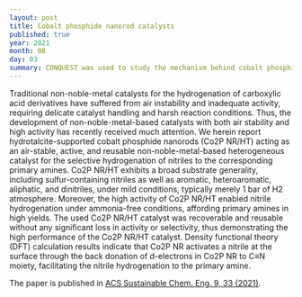 ```yaml
---
layout: post
title: Cobalt phosphide nanorod catalysts
published: true
year: 2021
month: 08
day: 03
summary: CONQUEST was used to study the mechanism behind cobalt phosphide nanorod catalysis of carboxylic acid derivatives
---
```

Traditional non-noble-metal catalysts for the hydrogenation of
carboxylic acid derivatives have suffered from air instability and
inadequate activity, requiring delicate catalyst handling and harsh
reaction conditions. Thus, the development of non-noble-metal-based
catalysts with both air stability and high activity has recently
received much attention. We herein report hydrotalcite-supported
cobalt phosphide nanorods (Co2P NR/HT) acting as an air-stable,
active, and reusable non-noble-metal-based heterogeneous catalyst for
the selective hydrogenation of nitriles to the corresponding primary
amines. Co2P NR/HT exhibits a broad substrate generality, including
sulfur-containing nitriles as well as aromatic, heteroaromatic,
aliphatic, and dinitriles, under mild conditions, typically merely 1
bar of H2 atmosphere. Moreover, the high activity of Co2P NR/HT
enabled nitrile hydrogenation under ammonia-free conditions, affording
primary amines in high yields. The used Co2P NR/HT catalyst was
recoverable and reusable without any significant loss in activity or
selectivity, thus demonstrating the high performance of the Co2P NR/HT
catalyst. Density functional theory (DFT) calculation results indicate
that Co2P NR activates a nitrile at the surface through the back
donation of d-electrons in Co2P NR to C≡N moiety, facilitating the
nitrile hydrogenation to the primary amine.

The paper is published in [ACS Sustainable Chem. Eng. 9, 33 (2021)](https://doi.org/10.1021/acssuschemeng.1c03667).
